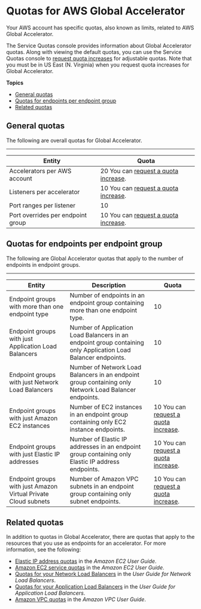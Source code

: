 # Quotas for AWS Global Accelerator<a name="limits-global-accelerator"></a>

Your AWS account has specific quotas, also known as limits, related to AWS Global Accelerator\.

The Service Quotas console provides information about Global Accelerator quotas\. Along with viewing the default quotas, you can use the Service Quotas console to [ request quota increases](https://console.aws.amazon.com/servicequotas/home?region=us-east-1#!/services/globalaccelerator/quotas) for adjustable quotas\. Note that you must be in US East \(N\. Virginia\) when you request quota increases for Global Accelerator\.

**Topics**
+ [General quotas](#limits-global-accelerator-general)
+ [Quotas for endpoints per endpoint group](#limits-global-accelerator-endpoints)
+ [Related quotas](#limits-global-accelerator-additional)

## General quotas<a name="limits-global-accelerator-general"></a>

The following are overall quotas for Global Accelerator\.


****  

| Entity | Quota | 
| --- | --- | 
| Accelerators per AWS account  | 20 You can [ request a quota increase](https://console.aws.amazon.com/servicequotas/home?region=us-east-1#!/services/globalaccelerator/quotas)\. | 
| Listeners per accelerator  | 10 You can [ request a quota increase](https://console.aws.amazon.com/servicequotas/home?region=us-east-1#!/services/globalaccelerator/quotas)\. | 
| Port ranges per listener | 10 | 
| Port overrides per endpoint group | 10 You can [ request a quota increase](https://console.aws.amazon.com/servicequotas/home?region=us-east-1#!/services/globalaccelerator/quotas)\. | 

## Quotas for endpoints per endpoint group<a name="limits-global-accelerator-endpoints"></a>

The following are Global Accelerator quotas that apply to the number of endpoints in endpoint groups\.


****  

| Entity | Description | Quota | 
| --- | --- | --- | 
| Endpoint groups with more than one endpoint type  | Number of endpoints in an endpoint group containing more than one endpoint type\. | 10 | 
| Endpoint groups with just Application Load Balancers  | Number of Application Load Balancers in an endpoint group containing only Application Load Balancer endpoints\. | 10 | 
| Endpoint groups with just Network Load Balancers  | Number of Network Load Balancers in an endpoint group containing only Network Load Balancer endpoints\. | 10 | 
| Endpoint groups with just Amazon EC2 instances  | Number of EC2 instances in an endpoint group containing only EC2 instance endpoints\. | 10 You can [ request a quota increase](https://console.aws.amazon.com/servicequotas/home?region=us-east-1#!/services/globalaccelerator/quotas)\. | 
| Endpoint groups with just Elastic IP addresses  | Number of Elastic IP addresses in an endpoint group containing only Elastic IP address endpoints\. | 10 You can [ request a quota increase](https://console.aws.amazon.com/servicequotas/home?region=us-east-1#!/services/globalaccelerator/quotas)\. | 
| Endpoint groups with just Amazon Virtual Private Cloud subnets  | Number of Amazon VPC subnets in an endpoint group containing only subnet endpoints\. | 10 You can [ request a quota increase](https://console.aws.amazon.com/servicequotas/home?region=us-east-1#!/services/globalaccelerator/quotas)\. | 

## Related quotas<a name="limits-global-accelerator-additional"></a>

In addition to quotas in Global Accelerator, there are quotas that apply to the resources that you use as endpoints for an accelerator\. For more information, see the following:
+ [Elastic IP address quotas](https://docs.aws.amazon.com/AWSEC2/latest/UserGuide/elastic-ip-addresses-eip.html#using-instance-addressing-limit) in the *Amazon EC2 User Guide*\.
+ [Amazon EC2 service quotas](https://docs.aws.amazon.com/AWSEC2/latest/UserGuide/ec2-resource-limits.html) in the *Amazon EC2 User Guide*\.
+ [Quotas for your Network Load Balancers](https://docs.aws.amazon.com/elasticloadbalancing/latest/network/load-balancer-limits.html) in the *User Guide for Network Load Balancers*\.
+ [Quotas for your Application Load Balancers](https://docs.aws.amazon.com/elasticloadbalancing/latest/application/load-balancer-limits.html) in the *User Guide for Application Load Balancers*\.
+ [Amazon VPC quotas](https://docs.aws.amazon.com/vpc/latest/userguide/amazon-vpc-limits.html) in the *Amazon VPC User Guide*\.